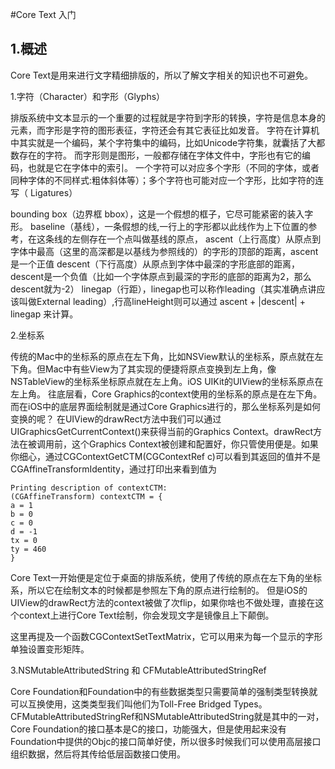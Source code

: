 #Core Text 入门 

## 1.概述

Core Text是用来进行文字精细排版的，所以了解文字相关的知识也不可避免。

1.字符（Character）和字形（Glyphs）

排版系统中文本显示的一个重要的过程就是字符到字形的转换，字符是信息本身的元素，而字形是字符的图形表征，字符还会有其它表征比如发音。 字符在计算机中其实就是一个编码，某个字符集中的编码，比如Unicode字符集，就囊括了大都数存在的字符。 而字形则是图形，一般都存储在字体文件中，字形也有它的编码，也就是它在字体中的索引。 一个字符可以对应多个字形（不同的字体，或者同种字体的不同样式:粗体斜体等）；多个字符也可能对应一个字形，比如字符的连写（ Ligatures）


bounding box（边界框 bbox），这是一个假想的框子，它尽可能紧密的装入字形。
baseline（基线），一条假想的线,一行上的字形都以此线作为上下位置的参考，在这条线的左侧存在一个点叫做基线的原点，
ascent（上行高度）从原点到字体中最高（这里的高深都是以基线为参照线的）的字形的顶部的距离，ascent是一个正值
descent（下行高度）从原点到字体中最深的字形底部的距离，descent是一个负值（比如一个字体原点到最深的字形的底部的距离为2，那么descent就为-2）
linegap（行距），linegap也可以称作leading（其实准确点讲应该叫做External leading）,行高lineHeight则可以通过 ascent + |descent| + linegap 来计算。


 2.坐标系

 传统的Mac中的坐标系的原点在左下角，比如NSView默认的坐标系，原点就在左下角。但Mac中有些View为了其实现的便捷将原点变换到左上角，像NSTableView的坐标系坐标原点就在左上角。iOS UIKit的UIView的坐标系原点在左上角。 
往底层看，Core Graphics的context使用的坐标系的原点是在左下角。而在iOS中的底层界面绘制就是通过Core Graphics进行的，那么坐标系列是如何变换的呢？ 在UIView的drawRect方法中我们可以通过UIGraphicsGetCurrentContext()来获得当前的Graphics Context。drawRect方法在被调用前，这个Graphics Context被创建和配置好，你只管使用便是。如果你细心，通过CGContextGetCTM(CGContextRef c)可以看到其返回的值并不是CGAffineTransformIdentity，通过打印出来看到值为

```
Printing description of contextCTM:  
(CGAffineTransform) contextCTM = {  
a = 1  
b = 0  
c = 0  
d = -1  
tx = 0  
ty = 460  
}        

```

Core Text一开始便是定位于桌面的排版系统，使用了传统的原点在左下角的坐标系，所以它在绘制文本的时候都是参照左下角的原点进行绘制的。 但是iOS的UIView的drawRect方法的context被做了次flip，如果你啥也不做处理，直接在这个context上进行Core Text绘制，你会发现文字是镜像且上下颠倒。 

 这里再提及一个函数CGContextSetTextMatrix，它可以用来为每一个显示的字形单独设置变形矩阵。

3.NSMutableAttributedString 和 CFMutableAttributedStringRef

Core Foundation和Foundation中的有些数据类型只需要简单的强制类型转换就可以互换使用，这类类型我们叫他们为Toll-Free Bridged Types。 
CFMutableAttributedStringRef和NSMutableAttributedString就是其中的一对，Core Foundation的接口基本是C的接口，功能强大，但是使用起来没有Foundation中提供的Objc的接口简单好使，所以很多时候我们可以使用高层接口组织数据，然后将其传给低层函数接口使用。

## 




